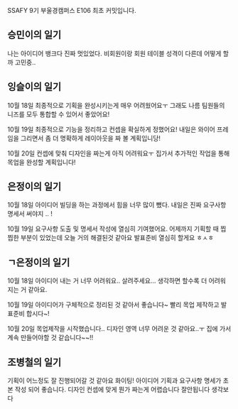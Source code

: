 SSAFY 9기 부울경캠퍼스 E106 최초 커밋입니다.

## 승민이의 일기
나는 아이디어 뱅크다
진짜 멋있었다.
비회원이랑 회원 테이블 성격이 다른데 어떻게 할까 고민중..


## 잉슬이의 일기
10월 18일
최종적으로 기획을 완성시키는게 매우 어려웠어요ㅜ
그래도 나름 팀원들의 니즈를 모두 통합할 수 있어서 좋았어요!

10월 19일
최종적으로 기능을 정리하고 컨셉을 확실하게 정했어요!
내일은 와이어 프레임을 그리면서 좀 더 명확하게 레이아웃을 짜 볼 계획입니당!

10월 20일
컨셉에 맞춰 디자인을 짜는게 아직 어려워요ㅜ
집가서 추가적인 작업을 통해 목업을 완성할 계획입니다!


## 은정이의 일기
10월 18일 
아이디어 빌딩을 하는 과정에서 힘을 너무 많이 뺐다.
내일은 진짜 요구사항 명세서 써야지 .. ! 

10월 19일
요구사항 도출 및 명세서 작성에 열심히 기여했어요.
어제까지 기획할 때 찝찝한 부분이 있었는데 오늘 거의 해결된것 같아요 
발표준비 열심히 할게요 ㅎㅅㅎ 

## ㄱ은정이의 일기
10월 18일
아이디어 내는 거 너무 어려워요..
살려주세요... 생각하면 할수록 더 어려워지는 거 같아요.

10월 19일
아이디어가 구체적으로 정리된 것 같아서 좋습니다~
빨리 목업 제작하고 발표준비 합시다~!

10월 20일
목업제작을 시작했습니다.. 디자인 영역 너무 어려운 것 같아요..ㅜ
집에 가서 계속 만들어야할 것 같습니다~~!!

## 조병철의 일기
기획이 어느정도 잘 진행되어갈 것 같아요 화이팅!
아이디어 기획과 요구사항 명세가 초본 작성 되어 좋습니다.
디자인 컨셉에 맞게 뭔가 짜는게 어렵습니다 잘안됩니다 생각보다
